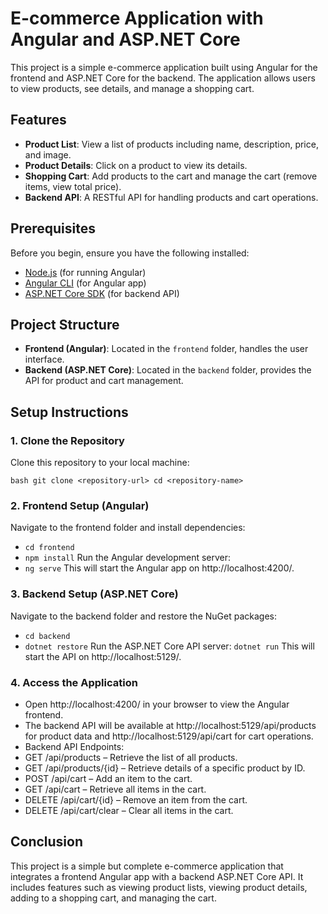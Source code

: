 # E-commerce Application with Angular and ASP.NET Core

This project is a simple e-commerce application built using Angular for the frontend and ASP.NET Core for the backend. The application allows users to view products, see details, and manage a shopping cart.

## Features

- **Product List**: View a list of products including name, description, price, and image.
- **Product Details**: Click on a product to view its details.
- **Shopping Cart**: Add products to the cart and manage the cart (remove items, view total price).
- **Backend API**: A RESTful API for handling products and cart operations.

## Prerequisites

Before you begin, ensure you have the following installed:

- [Node.js](https://nodejs.org/) (for running Angular)
- [Angular CLI](https://angular.io/cli) (for Angular app)
- [ASP.NET Core SDK](https://dotnet.microsoft.com/download) (for backend API)


## Project Structure

- **Frontend (Angular)**: Located in the `frontend` folder, handles the user interface.
- **Backend (ASP.NET Core)**: Located in the `backend` folder, provides the API for product and cart management.

## Setup Instructions

### 1. Clone the Repository

Clone this repository to your local machine:

```bash git clone <repository-url> cd <repository-name>```


### 2. Frontend Setup (Angular)
 Navigate to the frontend folder and install dependencies:
- ```cd frontend```
- ```npm install```
  Run the Angular development server:
- ```ng serve```
  This will start the Angular app on http://localhost:4200/.

### 3. Backend Setup (ASP.NET Core)
Navigate to the backend folder and restore the NuGet packages:
- ```cd backend```
- ```dotnet restore```
Run the ASP.NET Core API server:
```dotnet run```
This will start the API on http://localhost:5129/.

### 4. Access the Application
- Open http://localhost:4200/ in your browser to view the Angular frontend.
- The backend API will be available at http://localhost:5129/api/products for product data and http://localhost:5129/api/cart for cart operations.
- Backend API Endpoints:
- GET /api/products – Retrieve the list of all products.
- GET /api/products/{id} – Retrieve details of a specific product by ID.
- POST /api/cart – Add an item to the cart.
- GET /api/cart – Retrieve all items in the cart.
- DELETE /api/cart/{id} – Remove an item from the cart.
- DELETE /api/cart/clear – Clear all items in the cart.


## Conclusion
This project is a simple but complete e-commerce application that integrates a frontend Angular app with a backend ASP.NET Core API. It includes features such as viewing product lists, viewing product details, adding to a shopping cart, and managing the cart.


